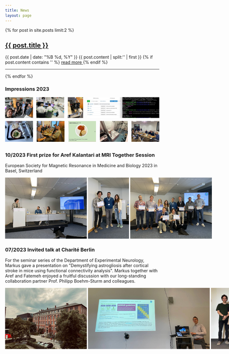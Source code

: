 ```yaml
---
title: News
layout: page
---
```

{% for post in site.posts limit:2 %}
   <div class="post-preview">
   <h2><a href="{{ post.url }}">{{ post.title }}</a></h2>
   <span class="post-date">{{ post.date | date: "%B %d, %Y" }}</span>
   {{ post.content | split:'<!--break-->' | first }}
   {% if post.content contains '<!--break-->' %}
        <a href="{{ post.url }}">
            read more
        </a>
   {% endif %}

   <hr>
{% endfor %}

### Impressions 2023
<div style="display: flex; flex-wrap: wrap; justify-content: space-between;">
  <img src="img/BestOf2023_5.jpeg" alt="Image 1" style="width: 18%; height: auto; margin-bottom: 10px;"/>
  <img src="img/BestOf2023_2.JPG" alt="Image 2" style="width: 18%; height: auto; margin-bottom: 10px;"/>
  <img src="img/BestOf2023_3.jpeg" alt="Image 3" style="width: 10%; height: auto; margin-bottom: 10px;"/>
  <img src="img/BestOf2023_4.jpeg" alt="Image 4" style="width: 47%; height: auto; margin-bottom: 10px;"/>
  <img src="img/BestOf2023_1.jpg" alt="Image 5" style="width: 18%; height: auto; margin-bottom: 10px;"/>
  <img src="img/BestOf2023_6.jpeg" alt="Image 6" style="width: 18%; height: auto; margin-bottom: 10px;"/>
  <img src="img/BestOf2023_8.jpeg" alt="Image 8" style="width: 18%; height: auto; margin-bottom: 10px;"/>
  <img src="img/BestOf2023_9.jpeg" alt="Image 9" style="width: 18%; height: auto; margin-bottom: 10px;"/>
  <img src="img/BestOf2023_10.jpg" alt="Image 10" style="width: 18%; height: auto; margin-bottom: 10px;"/>
</div>


### 10/2023 First prize for Aref Kalantari at MRI Together Session
European Society for Magnetic Resonance in Medicine and Biology 2023 in Basel, Switzerland
<div style="white-space: nowrap;">
  <img src="img/AK_ESMRMB_2023_3.jpg" alt="Cover" style="width: auto; height: 200px; display: inline-block;"/>
  <img src="img/AK_ESMRMB_2023_1.jpg" alt="Cover" style="width: auto; height: 200px; display: inline-block;"/>
  <img src="img/AK_ESMRMB_2023_2.jpg" alt="Cover" style="width: auto; height: 200px; display: inline-block;"/>
</div>


### 07/2023 Invited talk at Charité Berlin
For the seminar series of the Department of Experimental Neurology, Markus gave a presentation on "Demystifying astrogliosis after cortical stroke in mice using functional connectivity analysis". Markus together with Aref and Fatemeh enjoyed a fruitful discussion with our long-standing collaboration partner Prof. Philipp Boehm-Sturm and colleagues. 
<div style="white-space: nowrap;">
  <img src="img/MA_Berlin_Charite_2023_2.jpeg" alt="Cover" style="width: auto; height: 200px; display: inline-block;"/>
  <img src="img/MA_Berlin_Charite_2023_3.jpeg" alt="Cover" style="width: auto; height: 200px; display: inline-block;"/>
  <img src="img/MA_Berlin_Charite_2023_1.jpg" alt="Cover" style="width: auto; height: 200px; display: inline-block;"/>
</div>


